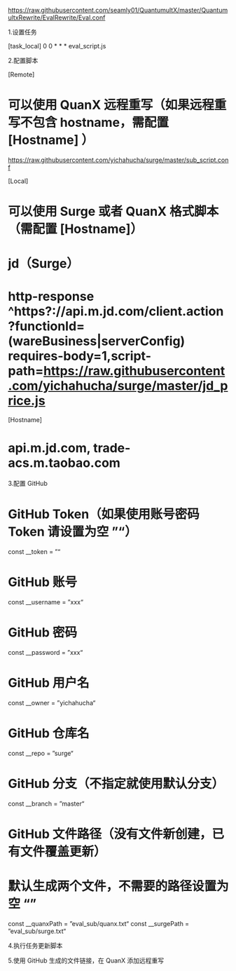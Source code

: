https://raw.githubusercontent.com/seamly01/QuantumultX/master/QuantumultxRewrite/EvalRewrite/Eval.conf

1.设置任务

[task_local]
0 0 * * * eval_script.js

2.配置脚本

[Remote]
# 可以使用 QuanX 远程重写（如果远程重写不包含 hostname，需配置 [Hostname] ）

https://raw.githubusercontent.com/yichahucha/surge/master/sub_script.conf

[Local]
# 可以使用 Surge 或者 QuanX 格式脚本（需配置 [Hostname]）

# jd（Surge）
# http-response ^https?://api\.m\.jd\.com/client\.action\?functionId=(wareBusiness|serverConfig) requires-body=1,script-path=https://raw.githubusercontent.com/yichahucha/surge/master/jd_price.js

[Hostname]

# api.m.jd.com, trade-acs.m.taobao.com

3.配置 GitHub
# GitHub Token（如果使用账号密码 Token 请设置为空 ”“）
const __token = ”“
# GitHub 账号
const __username = ”xxx“
# GitHub 密码
const __password = ”xxx“
# GitHub 用户名
const __owner = ”yichahucha“
# GitHub 仓库名
const __repo = ”surge“
# GitHub 分支（不指定就使用默认分支）
const __branch = ”master“
# GitHub 文件路径（没有文件新创建，已有文件覆盖更新）
# 默认生成两个文件，不需要的路径设置为空 “”
const __quanxPath = ”eval_sub/quanx.txt“
const __surgePath = ”eval_sub/surge.txt“

4.执行任务更新脚本

5.使用 GitHub 生成的文件链接，在 QuanX 添加远程重写





